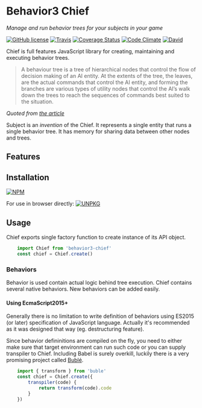 # Behavior3 Chief

_Manage and run behavior trees for your subjects in your game_

[![GitHub license](https://img.shields.io/badge/license-MIT-blue.svg)](https://raw.githubusercontent.com/BlackDice/b3-chief/master/LICENSE.txt)
[![Travis](https://img.shields.io/travis/BlackDice/b3-chief.svg?maxAge=2592000)]()
[![Coverage Status](https://coveralls.io/repos/github/BlackDice/b3-chief/badge.svg?branch=master)](https://coveralls.io/github/BlackDice/b3-chief?branch=master)
[![Code Climate](https://codeclimate.com/github/BlackDice/b3-chief/badges/gpa.svg)](https://codeclimate.com/github/BlackDice/b3-chief)
[![David](https://img.shields.io/david/BlackDice/b3-chief.svg?maxAge=2592000)]()

Chief is full features JavaScript library for creating, maintaining and executing behavior trees.

> A behaviour tree is a tree of hierarchical nodes that control the flow of decision making of an AI entity. At the extents of the tree, the leaves, are the actual commands that control the AI entity, and forming the branches are various types of utility nodes that control the AI’s walk down the trees to reach the sequences of commands best suited to the situation.
 
_Quoted from [the article](http://www.gamasutra.com/blogs/ChrisSimpson/20140717/221339/Behavior_trees_for_AI_How_they_work.php)_

Subject is an _invention_ of the Chief. It represents a single entity that runs a single behavior tree. It has memory for sharing data between other nodes and trees.

## Features ##



## Installation ##

[![NPM](https://nodei.co/npm/behavior3-chief.png)](https://www.npmjs.com/package/behavior3-chief)

For use in browser directly: [![UNPKG](https://img.shields.io/badge/unpkg.com--green.svg)](https://unpkg.com/behavior3-chief)

## Usage ##

Chief exports single factory function to create instance of its API object.

```js
	import Chief from 'behavior3-chief'
	const chief = Chief.create()
```

### Behaviors

Behavior is used contain actual logic behind tree execution. Chief contains several native behaviors. New behaviors can be added easily.

#### Using EcmaScript2015+

Generally there is no limitation to write definition of behaviors using ES2015 (or later) specification of JavaScript language. Actually it's recommended as it was designed that way (eg. destructuring feature).

Since behavior defininitions are compiled on the fly, you need to either make sure that target environment can run such code or you can supply transpiler to Chief. Including Babel is surely overkill, luckily there is a very promising project called [Bublé](https://buble.surge.sh/).

```js
	import { transform } from 'buble'
	const chief = Chief.create({
		transpiler(code) {
			return transform(code).code
		}
	})
```
